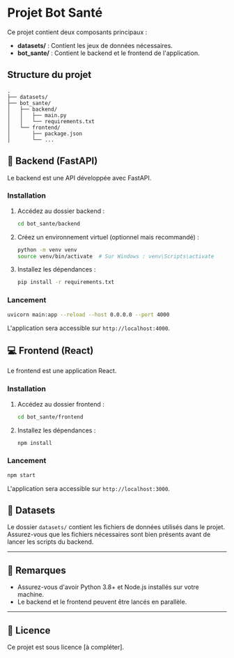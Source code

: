 # Projet Bot Santé

Ce projet contient deux composants principaux :
- **datasets/** : Contient les jeux de données nécessaires.
- **bot_sante/** : Contient le backend et le frontend de l'application.

## Structure du projet

```
.
├── datasets/
├── bot_sante/
│   ├── backend/
│   │   ├── main.py
│   │   └── requirements.txt
│   └── frontend/
│       ├── package.json
│       └── ...
```

## 🚀 Backend (FastAPI)

Le backend est une API développée avec FastAPI.

### Installation

1. Accédez au dossier backend :
   ```bash
   cd bot_sante/backend
   ```

2. Créez un environnement virtuel (optionnel mais recommandé) :
   ```bash
   python -m venv venv
   source venv/bin/activate  # Sur Windows : venv\Scripts\activate
   ```

3. Installez les dépendances :
   ```bash
   pip install -r requirements.txt
   ```

### Lancement

```bash
uvicorn main:app --reload --host 0.0.0.0 --port 4000
```

L'application sera accessible sur `http://localhost:4000`.

## 💻 Frontend (React)

Le frontend est une application React.

### Installation

1. Accédez au dossier frontend :
   ```bash
   cd bot_sante/frontend
   ```

2. Installez les dépendances :
   ```bash
   npm install
   ```

### Lancement

```bash
npm start
```

L'application sera accessible sur `http://localhost:3000`.

## 📁 Datasets

Le dossier `datasets/` contient les fichiers de données utilisés dans le projet. Assurez-vous que les fichiers nécessaires sont bien présents avant de lancer les scripts du backend.

---

## 📌 Remarques

- Assurez-vous d'avoir Python 3.8+ et Node.js installés sur votre machine.
- Le backend et le frontend peuvent être lancés en parallèle.

---

## 📄 Licence

Ce projet est sous licence [à compléter].

